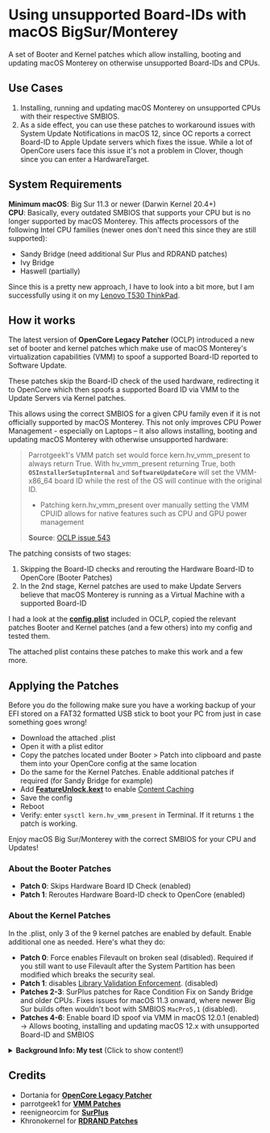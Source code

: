 # Using unsupported Board-IDs with macOS BigSur/Monterey
A set of Booter and Kernel patches which allow installing, booting and updating macOS Monterey on otherwise unsupported Board-IDs and CPUs.

## Use Cases
1.  Installing, running and updating macOS Monterey on unsupported CPUs with their respective SMBIOS.
2. As a side effect, you can use these patches to workaround issues with System Update Notifications in macOS 12, since OC reports a correct Board-ID to Apple Update servers which fixes the issue. While a lot of OpenCore users face this issue it's not a problem in Clover, though since you can enter a HardwareTarget.

## System Requirements
**Minimum macOS**: Big Sur 11.3 or newer (Darwin Kernel 20.4+)</br>
**CPU**: Basically, every outdated SMBIOS that supports your CPU but is no longer supported by macOS Monterey. This affects processors of the following Intel CPU families (newer ones don't need this since they are still supported):

- Sandy Bridge (need additional Sur Plus and RDRAND patches)
- Ivy Bridge
- Haswell (partially)

Since this is a pretty new approach, I have to look into a bit more, but I am successfully using it on my [Lenovo T530 ThinkPad](https://github.com/5T33Z0/Lenovo-T530-Hackinosh-OpenCore). 

## How it works
The latest version of **OpenCore Legacy Patcher** (OCLP) introduced a new set of booter and kernel patches which make use of macOS Monterey's virtualization capabilities (VMM) to spoof a supported Board-ID reported to Software Update.

These patches skip the Board-ID check of the used hardware, redirecting it to OpenCore which then spoofs a supported Board ID via VMM to the Update Servers via Kernel patches.

This allows using the correct SMBIOS for a given CPU family even if it is not officially supported by macOS Monterey. This not only improves CPU Power Management - especially on Laptops – it also allows installing, booting and updating macOS Monterey with otherwise unsupported hardware:

> Parrotgeek1's VMM patch set would force kern.hv_vmm_present to always return True. With hv_vmm_present returning True, both **`OSInstallerSetupInternal`** and **`SoftwareUpdateCore`** will set the VMM-x86_64 board ID while the rest of the OS will continue with the original ID.
>
> - Patching kern.hv_vmm_present over manually setting the VMM CPUID allows for native features such as CPU and GPU power management
>
> **Source**: [OCLP issue 543](https://github.com/dortania/OpenCore-Legacy-Patcher/issues/543)

The patching consists of two stages:

1. Skipping the Board-ID checks and rerouting the Hardware Board-ID to OpenCore (Booter Patches)
2. In the 2nd stage, Kernel patches are used to make Update Servers believe that macOS Monterey is running as a Virtual Machine with a supported Board-ID

I had a look at the [**config.plist**](https://github.com/dortania/OpenCore-Legacy-Patcher/blob/4a8f61a01da72b38a4b2250386cc4b497a31a839/payloads/Config/config.plist) included in OCLP, copied the relevant patches Booter and Kernel patches (and a few others) into my config and tested them.

The attached plist contains these patches to make this work and a few more.

## Applying the Patches
Before you do the following make sure you have a working backup of your EFI stored on a FAT32 formatted USB stick to boot your PC from just in case something goes wrong!

- Download the attached .plist
- Open it with a plist editor
- Copy the patches located under Booter > Patch into clipboard and paste them into your OpenCore config at the same location
- Do the same for the Kernel Patches. Enable additional patches if required (for Sandy Bridge for example)
- Add [**FeatureUnlock.kext**](https://github.com/acidanthera/FeatureUnlock) to enable [Content Caching](https://support.apple.com/en-ca/guide/mac-help/mchl9388ba1b/mac)
- Save the config
- Reboot
- Verify: enter `sysctl kern.hv_vmm_present` in Terminal. If it returns `1` the patch is working.

Enjoy macOS Big Sur/Monterey with the correct SMBIOS for your CPU and Updates!

### About the Booter Patches
- **Patch 0**: Skips Hardware Board ID Check (enabled)
- **Patch 1**: Reroutes Hardware Board-ID check to OpenCore (enabled)

### About the Kernel Patches
In the .plist, only 3 of the 9 kernel patches are enabled by default. Enable additional one as needed. Here's what they do:

- **Patch 0**: Force enables Filevault on broken seal (disabled). Required if you still want to use Filevault after the System Partition has been modified which breaks the security seal.
- **Patch 1**: disables [Library Validation Enforcement](https://www.naut.ca/blog/2020/11/13/forbidden-commands-to-liberate-macos/). (disabled)
- **Patches 2-3**: SurPlus patches for Race Condition Fix on Sandy Bridge and older CPUs. Fixes issues for macOS 11.3 onward, where newer Big Sur builds often wouldn't boot with SMBIOS `MacPro5,1` (disabled).
- **Patches 4-6**: Enable board ID spoof via VMM in macOS 12.0.1 (enabled) &rarr; Allows booting, installing and updating macOS 12.x with unsupported Board-ID and SMBIOS

<details>
<summary><strong>Background Info: My test</strong> (Click to show content!)</summary>

## Testing the Patches

I tested these patches on my Lenovo T530 Notebook, using an Ivy Bridge CPU with `MacBookPro10,1` SMBIOS, which is officially not compatible with macOS Monterey. After rebooting, the system started without using `-no_compat_check` boot-arg, as you can see here:

![Proof01](https://user-images.githubusercontent.com/76865553/139529766-87daac84-126e-4dfc-ac1d-37e4730e0bbf.png)

Terminal shows the currently used Board-ID which belongs to the `MacBookPro10,1` SMBIOS as you can see in Clover Configurator. Usually, running macOS would require using `MacBookPro11,4` which uses a different Board-ID as you can see in the Clover Configurator snippet:

![Proof02](https://user-images.githubusercontent.com/76865553/139529778-6f82306a-22db-43dd-b594-c863af6e4ddd.png)
  
Next, I checked for updates and was offered macOS 12.1 beta:

![Proof03](https://user-images.githubusercontent.com/76865553/139529788-d8ca770e-f8c2-49a8-a44e-908137f5e45c.png)
  
Which I installed…
  
![Proof04](https://user-images.githubusercontent.com/76865553/139529792-d92e52d3-5f91-4044-b788-730d603327b3.png)

Installation went smoothly and macOS 12.1 booted without issues:

![About](https://user-images.githubusercontent.com/76865553/139529802-3ea61297-7c7b-4369-8c21-4160b437f1a6.png)
</details>

## Credits
- Dortania for [**OpenCore Legacy Patcher**](https://github.com/dortania/OpenCore-Legacy-Patcher)
- parrotgeek1 for [**VMM Patches**](https://github.com/dortania/OpenCore-Legacy-Patcher/blob/4a8f61a01da72b38a4b2250386cc4b497a31a839/payloads/Config/config.plist#L1222-L1281)
- reenigneorcim for [**SurPlus**](https://github.com/reenigneorcim/SurPlus)
- Khronokernel for [**RDRAND Patches**](https://github.com/dortania/OpenCore-Legacy-Patcher/commit/c6b3aaaeb78d56f98a94d7991fd3019190b48dd3)

